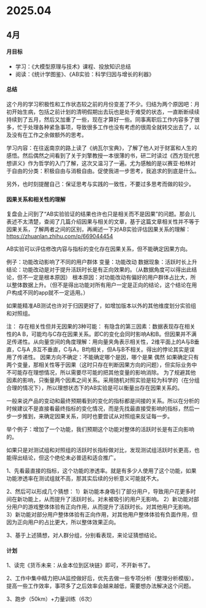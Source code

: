# 2025.04

## 4月

#### 月目标
- 学习：《大模型原理与技术》课程、投放知识总结
- 阅读：《统计学图鉴》、《AB实验：科学归因与增长的利器》

#### 总结

这个月的学习积极性和工作状态较之前的月份变差了不少。归结为两个原因吧：月初开始生病，包括之前计划的清明假期出去玩也是处于难受的状态，一直断断续续持续到了五月，然后又加重了一些，现在才算好一些。同事离职后工作内容多了很多，忙于处理各种紧急事项，导致很多工作也没有考虑的很周全就转交出去了，以及没有在工作之余做额外的思考。

学习内容：在往返南京的路上读了《纳瓦尔宝典》，了解了他人对于财富和人生的感悟。然后偶然之间看到了关于刘擎教授一本很薄的书，研二时读过《西方现代思想讲义》作为哲学的入门了解，这次又温习了一遍。尤为感触的是以赛亚·柏林对于自由的分类：积极自由与消极自由。促使我进一步思考，我追求的到底是什么。

另外，也时刻提醒自己：保证思考与实践的一致性，不要过多思考而做的较少。


#### 因果关系和相关性的理解

复盘会上问到了“AB实验验证的结果也许也只是相关而不是因果”的问题。那会儿表述不太清楚，查阅了几篇介绍因果与相关的文章，基于这篇文章相关性并不等于因果关系，了解两者之间的区别，再阐述一下对AB实验评估因果关系的理解：https://zhuanlan.zhihu.com/p/669044454

AB实验可以评估修改内容与指标的变化存在因果关系，但不能确定因果方向。

例子：功能改动影响了不同的用户群体
变量：功能改动
数据现象：活跃时长上升
结论：功能改动是对于提升活跃时长是有正向效果的。（从数据角度可以得出此结论，但不一定是根本原因）
根本原因：对功能改动有偏好的用户群体占比大，所以整体数据上升。（但不是得出功能对所有用户一定是正向的结论，这个结论在用户构成不同的app就不一定适用。）

如果能精准AB测试也许对于归因更好了，如增加版本以外的其他维度划分实验组和对照组。

注：
存在相关性但并无因果的3种可能：
有隐含的第三因素：数据表现存在相关性的A B，可能均与C存在因果关系。即C的变化会同时影响A和B。但因果并不满足传递性。从向量空间的角度理解：用向量夹角表示相关性，2维平面上的A与B垂直，C与A ,B互不垂直，C与A，B均相关，但A与B不相关。得出的悖论其实是误用了传递性。
因果方向不确定：不能确定哪个是因，哪个是果
偶然
如果确定只有两个变量，那相关性等于因果（这时只存在判断因果方向的问题），但实际业务中不可能存在理想情况，所以需要尽可能的把其他变量的影响消除。
为了规避其他因素的影响，只衡量两个因素之间关系。采用随机对照实验是较为科学的（在分组合理的情况下），所以理想状态下的AB实验是可以衡量出存在因果关系的。

一般来说产品的变动和最终预期看到的变化的指标都是间接的关系。所以在分析的时候建议不是直接看最终指标的变化情况，而是先找最直接受影响的指标，然后一步一步推到，来确定因果关系，同时也要尝试从对照组来反证每一步。

举个例子：增加了一个功能，我们预期这个功能对整体的活跃时长是有正向影响的。

如果只是对测试组和对照组的活跃时长指标做对比，发现测试组活跃时长更高，也能得出结论，但这个绝伦未必普适和适合推广。

1、先看最直接的指标，这个功能的渗透率。就是有多少人使用了这个功能，如果功能渗透率在测试组就不高，那其实后续的分析意义可能就不大。

2、然后可以形成几个猜想：
1）新功能本身吸引了部分用户，导致用户花更多时间在新功能上，从而提升了活跃时长。对未被吸引的用户无影响。
2）新功能对部分用户的游戏整体体验有正向作用，从而提升了活跃时长。对其他用户无影响。
3）新功能对部分用户整体体验有正向作用，对其他用户整体体验有负面作用，但因为正向用户的占比更大，所以整体效果正向。

3、基于上述猜想，对人群分组，分别看表现，来论证猜想结论。


#### 计划

1、读完《货币未来：从金本位到区块链》即可，不开新书了。

2、工作中集中精力把UA监控做好后，优先去做一些专项分析（整理分析模版）。提高一些工作效率，事项多了之后效率会越来越低，需要想办法解决这个问题。

3、跑步（50km）+力量训练（6次）